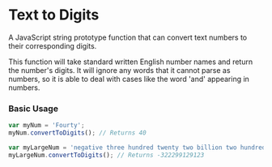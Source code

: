 # Text to Digits
A JavaScript string prototype function that can convert text numbers to their corresponding digits.

This function will take standard written English number names and return the number's digits. It will ignore any words that it cannot parse as numbers, so it is able to deal with cases like the word 'and' appearing in numbers.

### Basic Usage
```javascript
var myNum = 'Fourty';
myNum.convertToDigits(); // Returns 40

var myLargeNum = 'negative three hundred twenty two billion two hundred ninety nine million one hundred twenty nine thousand one hundred twenty three';
myLargeNum.convertToDigits(); // Returns -322299129123
```


